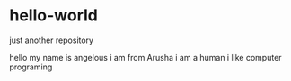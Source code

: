 # hello-world
just another repository

hello
my name is angelous
i am from Arusha
i am a human
i like computer programing
